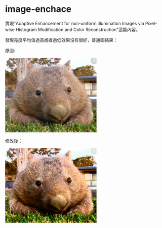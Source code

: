 # image-enchace

實現"Adaptive Enhancement for non-uniform illumination Images via Pixel-wise Histogram Modification and Color Reconstruction"這篇內容。

發現亮度平均值過高或者過低效果沒有很好，普通圖結果：

原圖:

![screenshot](https://github.com/qwerasdf887/image-enchace/blob/master/unknown.png)

修改後：

![screenshot](https://github.com/qwerasdf887/image-enchace/blob/master/result.png)
